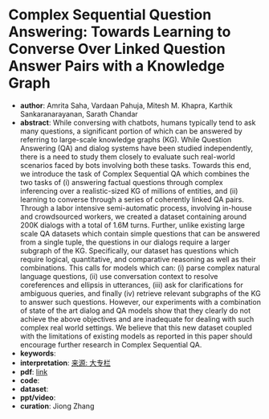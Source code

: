 # Complex Sequential Question Answering: Towards Learning to Converse Over Linked Question Answer Pairs with a Knowledge Graph
* **author**: Amrita Saha, Vardaan Pahuja, Mitesh M. Khapra, Karthik Sankaranarayanan, Sarath Chandar
* **abstract**: While conversing with chatbots, humans typically tend to ask many questions, a significant portion of which can be answered by referring to large-scale knowledge graphs (KG). While Question Answering (QA) and dialog systems have been studied independently, there is a need to study them closely to evaluate such real-world scenarios faced by bots involving both these tasks. Towards this end, we introduce the task of Complex Sequential QA which combines the two tasks of (i) answering factual questions through complex inferencing over a realistic-sized KG of millions of entities, and (ii) learning to converse through a series of coherently linked QA pairs. Through a labor intensive semi-automatic process, involving in-house and crowdsourced workers, we created a dataset containing around 200K dialogs with a total of 1.6M turns. Further, unlike existing large scale QA datasets which contain simple questions that can be answered from a single tuple, the questions in our dialogs require a larger subgraph of the KG. Specifically, our dataset has questions which require logical, quantitative, and comparative reasoning as well as their combinations. This calls for models which can: (i) parse complex natural language questions, (ii) use conversation context to resolve coreferences and ellipsis in utterances, (iii) ask for clarifications for ambiguous queries, and finally (iv) retrieve relevant subgraphs of the KG to answer such questions. However, our experiments with a combination of state of the art dialog and QA models show that they clearly do not achieve the above objectives and are inadequate for dealing with such complex real world settings. We believe that this new dataset coupled with the limitations of existing models as reported in this paper should encourage further research in Complex Sequential QA.
* **keywords**: 
* **interpretation**: [来源: 大专栏](https://www.dazhuanlan.com/2019/12/15/5df63a7a55feb/)
* **pdf**: [link](https://www.aaai.org/ocs/index.php/AAAI/AAAI18/paper/view/17181/15750)
* **code**: 
* **dataset**:
* **ppt/video**:
* **curation**: Jiong Zhang 
